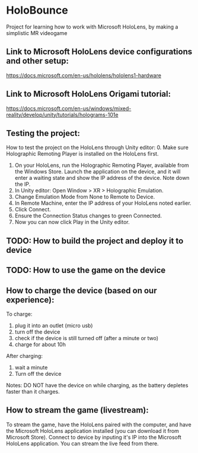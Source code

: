# HoloBounce
Project for learning how to work with Microsoft HoloLens, by making a simplistic MR videogame


## Link to Microsoft HoloLens device configurations and other setup:
https://docs.microsoft.com/en-us/hololens/hololens1-hardware

## Link to Microsoft HoloLens Origami tutorial:
https://docs.microsoft.com/en-us/windows/mixed-reality/develop/unity/tutorials/holograms-101e

## Testing the project:
How to test the project on the HoloLens through Unity editor:
  0. Make sure Holographic Remoting Player is installed on the HoloLens first.
  1. On your HoloLens, run the Holographic Remoting Player, available from the Windows Store. Launch the application on the device, and it will enter a waiting state and show the IP address of the device. Note down the IP.
  2. In Unity editor: Open Window > XR > Holographic Emulation.
  3. Change Emulation Mode from None to Remote to Device.
  4. In Remote Machine, enter the IP address of your HoloLens noted earlier.
  5. Click Connect.
  6. Ensure the Connection Status changes to green Connected.
  7. Now you can now click Play in the Unity editor.

## TODO: How to build the project and deploy it to device

## TODO: How to use the game on the device

## How to charge the device (based on our experience):
To charge:
  1. plug it into an outlet (micro usb)
  2. turn off the device
  3. check if the device is still turned off (after a minute or two)
  4. charge for about 10h

After charging:
  1. wait a minute
  2. Turn off the device

Notes: DO NOT have the device on while charging, as the battery depletes faster than it charges.

## How to stream the game (livestream):
To stream the game, have the HoloLens paired with the computer, and have the Microsoft HoloLens application installed (you can download it from Microsoft Store).
Connect to device by inputing it's IP into the Microsoft HoloLens application.
You can stream the live feed from there.
